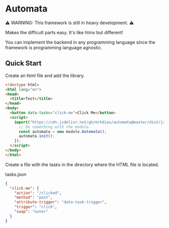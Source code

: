 # Automata
⚠️ WARNING: This framework is still in heavy development. ⚠️

Makes the difficult parts easy. It's like htmx but different!

You can implement the backend in any programming language since the framework is programming language agnostic.

## Quick Start
Create an html file and add the library.
```html
<!doctype html>
<html lang="en">
<head>
  <title>Test</title>
</head>
<body>
  <button data-tasks="click-me">Click Me</button>
  <script>
    import("https://cdn.jsdelivr.net/gh/mrhdias/automata@master/dist/js/automata.min.js").then((module) => {
      // Do something with the module.
      const automata = new module.Automata();
      automata.init();
    });
  </script>
</body>
</html>
```
Create a file with the tasks in the directory where the HTML file is located.

tasks.json
```json
{
  "click-me": {
    "action": "/clicked",
    "method": "post",
    "attribute-trigger": "data-task-trigger",
    "trigger": "click",
    "swap": "outer"
  }
}
```

